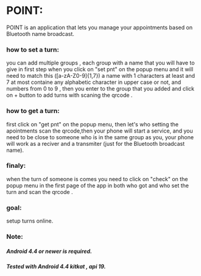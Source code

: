 # POINT:

POINT is an application that lets you manage your appointments based on Bluetooth name broadcast.

### how to set a turn:
you can add multiple groups , each group with a name that you will have to give in first step when you click on "set pnt" on the popup menu and it will need to match this ([a-zA-Z0-9]{1,7}) a name with 1 characters at least and 7 at most containe any alphabetic character in upper case or not, and numbers from 0 to 9 , then you enter to the group that you added and click on + button to add turns with scaning the qrcode .

### how to get a turn:
first click on "get pnt" on the popup menu, then let's who setting the apointments scan the qrcode,then your phone will start a service, and you need to be close to someone who is in the same group as you, your phone will work as a reciver and a transmiter (just for the Bluetooth broadcast name).

### finaly:
when the turn of someone is comes you need to click on "check" on the popup menu in the first page of the app in both who got and who set the turn and scan the qrcode  .  


### goal:
setup turns online.


### Note:

##### Android 4.4 or newer is required.

##### Tested with Android 4.4 kitkat , api 19.


